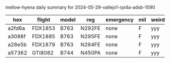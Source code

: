 mellow-hyena daily summary for 2024-05-29-vallejo1-rpi4a-adsb-1090

|hex|flight|model|reg|emergency|mil|weirdo|
|--|--|--|--|--|--|--|
|a2fd6a|FDX1853|B763|N292FE|none|F|yyy|
|a3088f|FDX1885|B763|N295FE|none|F|yyy|
|a28e5b|FDX1879|B763|N264FE|none|F|yyy|
|a57362|GTI8082|B744|N450PA|none|F|yyy|
